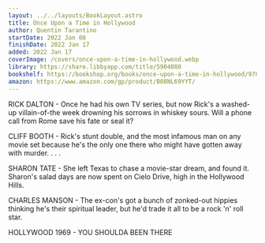 ```yaml
---
layout: ../../layouts/BookLayout.astro
title: Once Upon a Time in Hollywood
author: Quentin Tarantino
startDate: 2022 Jan 08
finishDate: 2022 Jan 17
added: 2022 Jan 17
coverImage: /covers/once-upon-a-time-in-hollywood.webp
library: https://share.libbyapp.com/title/5904080
bookshelf: https://bookshop.org/books/once-upon-a-time-in-hollywood/9780063112520
amazon: https://www.amazon.com/gp/product/B08NL69YYT/
---
```


RICK DALTON - Once he had his own TV series, but now Rick's a washed-up villain-of-the week drowning his sorrows in whiskey sours. Will a phone call from Rome save his fate or seal it?

CLIFF BOOTH - Rick's stunt double, and the most infamous man on any movie set because he's the only one there who might have gotten away with murder. . . .

SHARON TATE - She left Texas to chase a movie-star dream, and found it. Sharon's salad days are now spent on Cielo Drive, high in the Hollywood Hills.

CHARLES MANSON - The ex-con's got a bunch of zonked-out hippies thinking he's their spiritual leader, but he'd trade it all to be a rock 'n' roll star.

HOLLYWOOD 1969 - YOU SHOULDA BEEN THERE

<!-- ### Notes & Highlights -->
